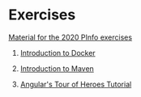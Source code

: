 # Exercises
[Material for the 2020 PInfo exercises](https://github.com/PInfo-2020/Exercises)

1. [Introduction to Docker](https://github.com/PInfo-2020/Exercises/tree/master/docker)

2. [Introduction to Maven](https://github.com/PInfo-2020/Exercises/tree/master/maven)

3. [Angular's Tour of Heroes Tutorial](https://angular.io/tutorial)
